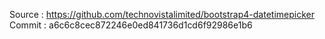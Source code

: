 Source : https://github.com/technovistalimited/bootstrap4-datetimepicker
Commit : a6c6c8cec872246e0ed841736d1cd6f92986e1b6
